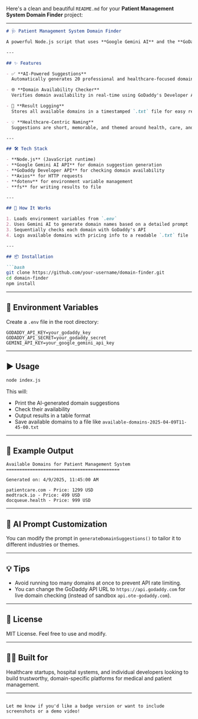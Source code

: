 Here's a clean and beautiful `README.md` for your **Patient Management System Domain Finder** project:

---

```markdown
# 🩺 Patient Management System Domain Finder

A powerful Node.js script that uses **Google Gemini AI** and the **GoDaddy API** to generate and validate creative domain name suggestions tailored for a patient management system.

---

## ✨ Features

- ✅ **AI-Powered Suggestions**  
  Automatically generates 20 professional and healthcare-focused domain names using Google Gemini AI.

- 🌐 **Domain Availability Checker**  
  Verifies domain availability in real-time using GoDaddy's Developer API.

- 💾 **Result Logging**  
  Stores all available domains in a timestamped `.txt` file for easy reference.

- 💡 **Healthcare-Centric Naming**  
  Suggestions are short, memorable, and themed around health, care, and medical systems.

---

## 🛠️ Tech Stack

- **Node.js** (JavaScript runtime)
- **Google Gemini AI API** for domain suggestion generation
- **GoDaddy Developer API** for checking domain availability
- **Axios** for HTTP requests
- **dotenv** for environment variable management
- **fs** for writing results to file

---

## 🚀 How It Works

1. Loads environment variables from `.env`
2. Uses Gemini AI to generate domain names based on a detailed prompt
3. Sequentially checks each domain with GoDaddy's API
4. Logs available domains with pricing info to a readable `.txt` file

---

## 📦 Installation

```bash
git clone https://github.com/your-username/domain-finder.git
cd domain-finder
npm install
```

---

## 🔐 Environment Variables

Create a `.env` file in the root directory:

```env
GODADDY_API_KEY=your_godaddy_key
GODADDY_API_SECRET=your_godaddy_secret
GEMINI_API_KEY=your_google_gemini_api_key
```

---

## ▶️ Usage

```bash
node index.js
```

This will:
- Print the AI-generated domain suggestions
- Check their availability
- Output results in a table format
- Save available domains to a file like `available-domains-2025-04-09T11-45-00.txt`

---

## 📁 Example Output

```
Available Domains for Patient Management System
===========================================

Generated on: 4/9/2025, 11:45:00 AM

patientcare.com - Price: 1299 USD
medtrack.io - Price: 499 USD
docqueue.health - Price: 999 USD
```

---

## 🧠 AI Prompt Customization

You can modify the prompt in `generateDomainSuggestions()` to tailor it to different industries or themes.

---

## 💡 Tips

- Avoid running too many domains at once to prevent API rate limiting.
- You can change the GoDaddy API URL to `https://api.godaddy.com` for live domain checking (instead of sandbox `api.ote-godaddy.com`).

---

## 📝 License

MIT License. Feel free to use and modify.

---

## 👨‍⚕️ Built for

Healthcare startups, hospital systems, and individual developers looking to build trustworthy, domain-specific platforms for medical and patient management.

---
```

Let me know if you'd like a badge version or want to include screenshots or a demo video!